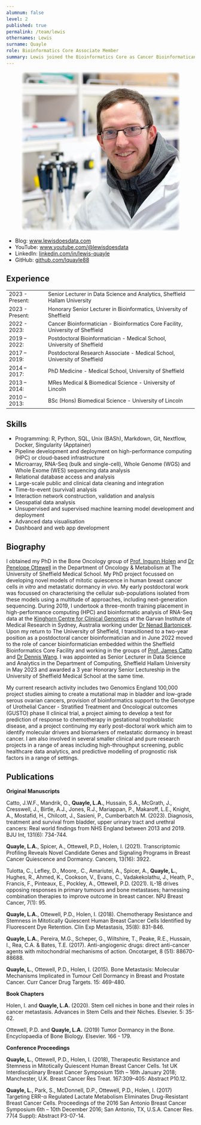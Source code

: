 ```yaml
---
alumnum: false
level: 2
published: true
permalink: /team/lewis
othernames: Lewis
surname: Quayle
role: Bioinformatics Core Associate Member
summary: Lewis joined the Bioinformatics Core as Cancer Bioinformatican in June 2022 to support Bladder Cancer Projects. He joined Sheffield Hallam University as a senior lecturer in Data Science Analytics, but retains an honorary contract with The University of Sheffield  
---
```


<p style="text-align:center;">
  <img src="/assets/images/people/lewis.jpg" width="425">
</p>

- Blog: <a href="https://www.lewisdoesdata.com" target="_blank">www.lewisdoesdata.com</a>
- YouTube: <a href="https://www.youtube.com/@lewisdoesdata" target="_blank">www.youtube.com/@lewisdoesdata</a>
- LinkedIn: <a href="https://www.linkedin.com/in/lewis-quayle" target="_blank">linkedin.com/in/lewis-quayle</a>
- GitHub: <a href="https://github.com/lquayle88" target="_blank">github.com/lquayle88</a>

## Experience

<table>
<tbody>
  <tr>
    <td>2023 - Present:</td>
    <td>Senior Lecturer in Data Science and Analytics, Sheffield Hallam University</td>
  </tr>
  <tr>
    <td>2023 - Present:</td>
    <td>Honorary Senior Lecturer in Bioinformatics, University of Sheffield</td>
  </tr>
  <tr>
    <td>2022 - 2023:</td>
    <td>Cancer Bioinformatician - Bioinformatics Core Facility, University of Sheffield</td>
  </tr>
  <tr>
    <td>2019 – 2022:</td>
    <td>Postdoctoral Bioinformatician - Medical School, University of Sheffield</td>
  </tr>
  <tr>
    <td>2017 – 2019:</td>
    <td>Postdoctoral Research Associate - Medical School, University of Sheffield</td>
  </tr>
  <tr>
    <td>2014 – 2017:</td>
    <td>PhD Medicine - Medical School, University of Sheffield</td>
  </tr>
  <tr>
    <td>2013 – 2014:</td>
    <td>MRes Medical & Biomedical Science - University of Lincoln</td>
  </tr>
  <tr>
    <td>2010 – 2013:</td>
    <td>BSc (Hons) Biomedical Science - University of Lincoln</td>
  </tr>
</tbody>
</table>

## Skills

* Programming: R, Python, SQL, Unix (BASh), Markdown, Git, Nextflow, Docker, Singularity (Apptainer)
* Pipeline development and deployment on high-performance computing (HPC) or cloud-based infrastructure
* Microarray, RNA-Seq (bulk and single-cell), Whole Genome (WGS) and Whole Exome (WES) sequencing data analysis
* Relational database access and analysis
* Large-scale public and clinical data cleaning and integration
* Time-to-event (survival) analysis
* Interaction network construction, validation and analysis
* Geospatial data analysis
* Unsupervised and supervised machine learning model development and deployment
* Advanced data visualisation
* Dashboard and web app development

## Biography

I obtained my PhD in the Bone Oncology group of <a href="https://www.sheffield.ac.uk/medicine/people/oncology-metabolism/ingunn-holen" target="_blank">Prof. Ingunn Holen</a> and <a href="https://www.sheffield.ac.uk/medicine/people/oncology-metabolism/penelope-d-ottewell" target="_blank">Dr Penelope Ottewell</a> in the Department of Oncology & Metabolism at The University of Sheffield Medical School. My PhD project focussed on developing novel models of mitotic quiescence in human breast cancer cells *in vitro* and metastatic dormancy *in vivo*. My early postdoctoral work was focussed on characterising the cellular sub-populations isolated from these models using a multitude of approaches, including next-generation sequencing. During 2019, I undertook a three-month training placement in high-performance computing (HPC) and bioinformatic analysis of RNA-Seq data at the <a href="https://www.garvan.org.au/research/kinghorn-centre-for-clinical-genomics" target="_blank">Kinghorn Centre for Clinical Genomics</a> at the Garvan Institute of Medical Research in Sydney, Australia working under <a href="https://www.garvan.org.au/about-us/people/nenbar" target="_blank">Dr Nenad Bartonicek</a>. Upon my return to The University of Sheffield, I transitioned to a two-year position as a postdoctoral cancer bioinformatician and in June 2022 moved to the role of cancer bioinformatician embedded within the Sheffield Bioinformatics Core Facility and working in the groups of <a href="https://www.sheffield.ac.uk/medicine/people/oncology-metabolism/james-catto" target="_blank">Prof. James Catto</a> and <a href="https://www.sheffield.ac.uk/medicine/people/neuroscience/dennis-wang" target="_blank">Dr Dennis Wang</a>. I was appointed as Senior Lecturer in Data Science and Analytics in the Department of Computing, Sheffield Hallam University in May 2023 and awarded a 3 year Honorary Senior Lectureship in the University of Sheffield Medical School at the same time.

My current research activity includes two Genomics England 100,000 project studies aiming to create a mutational map in bladder and low-grade serous ovarian cancers, provision of bioinformatics support to the Genotype of Urothelial Cancer - Stratified Treatment and Oncological outcomes (GUSTO) phase II clinical trial, a project aiming to develop a test for prediction of response to chemotherapy in gestational trophoblastic disease, and a project continuing my early post-doctoral work which aim to identify molecular drivers and biomarkers of metastatic dormancy in breast cancer. I am also involved in several smaller clinical and pure research projects in a range of areas including high-throughput screening, public healthcare data analytics, and predictive modelling of prognostic risk factors in a range of settings.

## Publications

**Original Manuscripts**

Catto, J.W.F., Mandrik, O., **Quayle, L.A.**, Hussain, S.A., McGrath, J., Cresswell, J., Birtle, A.J., Jones, R.J., Mariappan, P., Makaroff, L.E., Knight, A., Mostafid, H., Chilcott, J., Sasieni, P., Cumberbatch M. (2023). Diagnosis, treatment and survival from bladder, upper urinary tract and urethral cancers: Real world findings from NHS England between 2013 and 2019. BJU Int, 131(6): 734-744.

**Quayle, L.A.**, Spicer, A., Ottewell, P.D., Holen, I. (2021). Transcriptomic Profiling Reveals Novel Candidate Genes and Signaling Programs in Breast Cancer Quiescence and Dormancy. Cancers, 13(16): 3922.

Tulotta, C., Lefley, D., Moore,. C., Amariutei, A., Spicer, A., **Quayle, L.**, Hughes, R., Ahmed, K., Cookson, V., Evans, C., Vadakekolathu, J., Heath, P., Francis, F., Pinteaux, E., Pockley, A., Ottewell, P.D. (2021). IL-1B drives opposing responses in primary tumours and bone metastases; harnessing combination therapies to improve outcome in breast cancer. NPJ Breast Cancer, 7(1): 95.

**Quayle, L.A.**, Ottewell, P.D., Holen, I. (2018). Chemotherapy Resistance and Stemness in Mitotically Quiescent Human Breast Cancer Cells Identified by Fluorescent Dye Retention. Clin Exp Metastasis, 35(8): 831-846.

**Quayle, L.A.**, Pereira, M.G., Scheper, G., Wiltshire, T., Peake, R.E., Hussain, I., Rea, C.A. & Bates, T.E. (2017). Anti-angiogenic drugs: direct anti-cancer agents with mitochondrial mechanisms of action. Oncotarget, 8 (51): 88670-88688.

**Quayle, L.**, Ottewell, P.D., Holen, I. (2015). Bone Metastasis: Molecular Mechanisms Implicated in Tumour Cell Dormancy in Breast and Prostate Cancer. Curr Cancer Drug Targets. 15: 469-480.

**Book Chapters**

Holen, I. and **Quayle, L.A.** (2020). Stem cell niches in bone and their roles in cancer metastasis. Advances in Stem Cells and their Niches. Elsevier. 5: 35-62.

Ottewell, P.D. and **Quayle, L.A.** (2019) Tumor Dormancy in the Bone. Encyclopaedia of Bone Biology. Elsevier. 166 - 179.

**Conference Proceedings**

**Quayle, L.**, Ottewell, P.D., Holen, I. (2018), Therapeutic Resistance and Stemness in Mitotically Quiescent Human Breast Cancer Cells. 1st UK Interdisciplinary Breast Cancer Symposium 15th – 16th January 2018; Manchester, U.K. Breast Cancer Res Treat. 167:309–405: Abstract P10.12.

**Quayle, L.**, Park, S., McDonnell, D.P., Ottewell, P.D., Holen, I. (2017) Targeting ERR-α Regulated Lactate Metabolism Eliminates Drug-Resistant Breast Cancer Cells. Proceedings of the 2016 San Antonio Breast Cancer Symposium 6th – 10th December 2016; San Antonio, TX, U.S.A. Cancer Res. 77(4 Suppl): Abstract P3-07-14.

